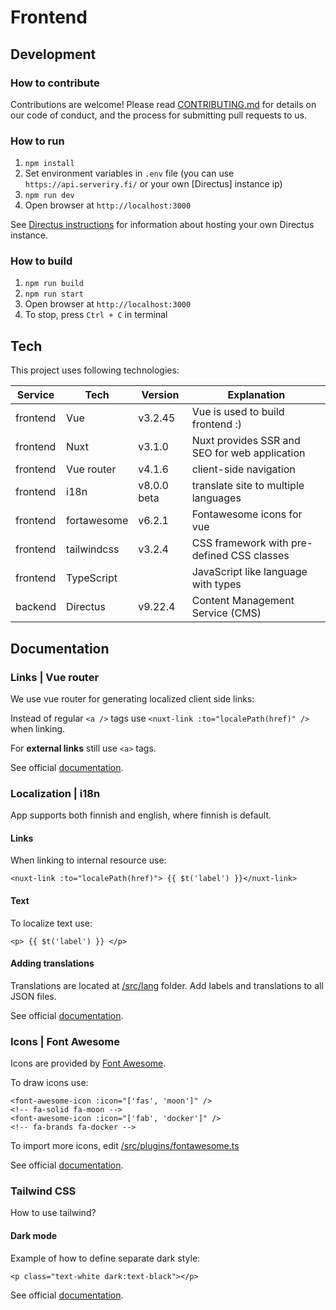 # Frontend

## Development

### How to contribute

Contributions are welcome! Please read [CONTRIBUTING.md](../CONTRIBUTING.md) for details on our code of conduct, and the
process for submitting pull requests to us.

### How to run

1. `npm install`
2. Set environment variables in `.env` file (you can use `https://api.serveriry.fi/` or your own [Directus] instance ip)
3. `npm run dev`
4. Open browser at `http://localhost:3000`

See [Directus instructions](../backend/development/README.md) for information about hosting your own Directus instance.

### How to build

1. `npm run build`
2. `npm run start`
3. Open browser at `http://localhost:3000`
4. To stop, press `Ctrl + C` in terminal

## Tech

This project uses following technologies:

| Service  | Tech        | Version     | Explanation                                   |
|----------|-------------|-------------|-----------------------------------------------|
| frontend | Vue         | v3.2.45     | Vue is used to build frontend :)              |
| frontend | Nuxt        | v3.1.0      | Nuxt provides SSR and SEO for web application |
| frontend | Vue router  | v4.1.6      | client-side navigation                        |
| frontend | i18n        | v8.0.0 beta | translate site to multiple languages          |
| frontend | fortawesome | v6.2.1      | Fontawesome icons for vue                     |
| frontend | tailwindcss | v3.2.4      | CSS framework with pre-defined CSS classes    |
| frontend | TypeScript  |             | JavaScript like language with types           |
| backend  | Directus    | v9.22.4     | Content Management Service (CMS)              |

## Documentation

### Links | Vue router

We use vue router for generating localized client side links:

Instead of regular `<a />` tags use `<nuxt-link :to="localePath(href)" />` when linking.

For **external links** still use `<a>` tags.

See official [documentation](https://nuxt.com/docs/api/components/nuxt-link).

### Localization | i18n

App supports both finnish and english, where finnish is default.

#### Links

When linking to internal resource use:

```vue
<nuxt-link :to="localePath(href)"> {{ $t('label') }}</nuxt-link>
```

#### Text

To localize text use:

```vue
<p> {{ $t('label') }} </p>
```

#### Adding translations

Translations are located at [/src/lang](src/lang) folder. Add labels and translations to all JSON files.

See official [documentation](https://i18n.nuxtjs.org/).

### Icons | Font Awesome

Icons are provided by [Font Awesome](https://fontawesome.com/).

To draw icons use:

```vue
<font-awesome-icon :icon="['fas', 'moon']" />
<!-- fa-solid fa-moon -->
<font-awesome-icon :icon="['fab', 'docker']" />
<!-- fa-brands fa-docker -->
```

To import more icons, edit [/src/plugins/fontawesome.ts](src/plugins/fontawesome.ts)

See official [documentation](https://fontawesome.com/docs/web/use-with/vue/use-with).

### Tailwind CSS

How to use tailwind?

#### Dark mode

Example of how to define separate dark style:

```vue
<p class="text-white dark:text-black"></p>
```

See official [documentation](https://tailwindcss.com/).

